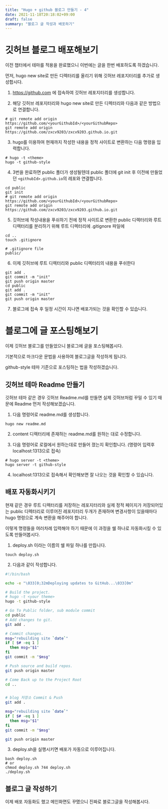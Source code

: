 ```yaml
---
title: "Hugo + github 블로그 만들기 - 4"
date: 2021-11-18T20:18:02+09:00
draft: false
summary: "블로그 글 작성과 배포하기"
---
```


# 깃허브 블로그 배포해보기

이전 챕터에서 테마를 적용을 완료했으니 이번에는 글을 한번 배포하도록 하겠습니다.

먼저, hugo new site로 만든 디렉터리를 올리기 위해 깃허브 레포지터리를 추가로 생성합시다.

1. https://github.com 에 접속하여 깃허브 레포지터리를 생성합니다.

2. 해당 깃허브 레포지터리와 hugo new site로 만든 디렉터리와 다음과 같은 방법으로 연결합니다.

``` shell
# git remote add origin https://github.com/<yourGithubId>/<yourGithubRepo>
git remote add origin https://github.com/zxcv9203/zxcv9203.github.io.git
```

3. hugo를 이용하여 현재까지 작성한 내용을 정적 사이트로 변환하는 다음 명령을 입력합니다.

``` shell
# hugo -t <theme>
hugo -t github-style
```

4. 3번을 완료하면 public 폴더가 생성될텐데 public 폴더에 git init 후 이전에 만들었던 `<githubId>.github.io`의 레포와 연결합니다.

```shell
cd public
git init
# git remote add origin https://github.com/<yourGithubId>/<yourGithubRepo>
git remote add origin https://github.com/zxcv9203/zxcv9203.github.io.git
```

5. 깃허브에 작성내용을 푸쉬하기 전에 정적 사이트로 변환한 public 디렉터리와 루트 디렉터리를 분리하기 위해 루트 디렉터리에 .gitignore 파일에 

``` shell
cd ..
touch .gitignore
```

```gitignore
# .gitignore file
public/
```

6. 이제 깃허브에 루트 디렉터리와 public 디렉터리의 내용을 푸쉬한다

``` shell
git add .
git commit -m "init" 
git push origin master
cd public
git add .
git commit -m "init"
git push origin master
```

7. 블로그에 접속 후 일정 시간이 지나면 배포가되는 것을 확인할 수 있습니다.

# 블로그에 글 포스팅해보기

이제 깃허브 블로그를 만들었으니 블로그에 글을 포스팅해봅시다.

기본적으로 마크다운 문법을 사용하여 블로그글을 작성하게 됩니다.

github-style 테마 기준으로 포스팅하는 법을 작성하겠습니다.

## 깃허브 테마 Readme 만들기

깃허브 테마 같은 경우 깃허브 Readme.md를 만들면 실제 깃허브처럼 꾸밀 수 있기 때문에 Readme 먼저 작성해보겠습니다.

1. 다음 명령어로 readme.md를 생성합니다.

``` shell
hugo new readme.md
```

2. content 디렉터리에 존재하는 readme.md를 원하는 대로 수정합니다.

3. 다음 명령어로 로컬에서 원하는데로 만들어 졌는지 확인합니다. (명령어 입력후 localhost:1313으로 접속)

``` shell
# hugo server -t <theme>
hugo server -t github-style
```

4. localhost:1313으로 접속해서 확인해보면 잘 나오는 것을 확인할 수 있습니다.

## 배포 자동화시키기 

현재 같은 경우 루트 디렉터리를 저장하는 레포지터리와 실제 정적 페이지가 저장되어있는 public 디렉터리로 이루어진 레포지터리 두개가 존재하며 변경사항이 있을때마다 hugo 명령으로 계속 변환을 해주어야 합니다.

이렇게 명령들을 여러차례 입력해야 하기 때문에 이 과정을 쉘 하나로 자동화시킬 수 있도록 만들어봅시다.

1. deploy.sh 이라는 이름의 쉘 파일 하나를 만듭니다.

``` shell
touch deploy.sh
```

2. 다음과 같이 작성합니다.

``` bash
#!/bin/bash

echo -e "\033[0;32mDeploying updates to GitHub...\033[0m"

# Build the project.
# hugo -t <your theme>
hugo -t github-style

# Go To Public folder, sub module commit
cd public
# Add changes to git.
git add .

# Commit changes.
msg="rebuilding site `date`"
if [ $# -eq 1 ]
  then msg="$1"
fi
git commit -m "$msg"

# Push source and build repos.
git push origin master

# Come Back up to the Project Root
cd ..


# blog 저장소 Commit & Push
git add .

msg="rebuilding site `date`"
if [ $# -eq 1 ]
  then msg="$1"
fi
git commit -m "$msg"

git push origin master
```

3. deploy.sh을 실행시키면 배포가 자동으로 이루어집니다.

``` shell
bash deploy.sh
# or
chmod deploy.sh 744 deploy.sh
./deploy.sh
```

## 블로그 글 작성하기

이제 배포 자동화도 했고 메인화면도 꾸몄으니 진짜로 블로그글을 작성해봅시다.


